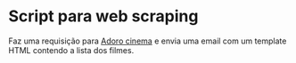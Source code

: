 # Script para web scraping

Faz uma requisição para [Adoro cinema](http://www.adorocinema.com/filmes/todos-filmes/notas-espectadores/)
e envia uma email com um template HTML contendo a lista dos filmes.